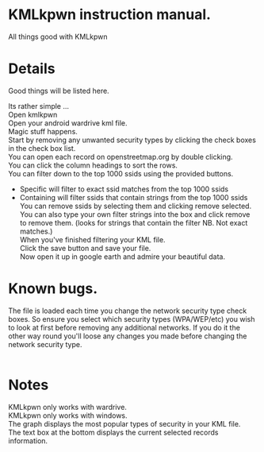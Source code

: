 # KMLkpwn instruction manual. #

All things good with KMLkpwn

# Details #

Good things will be listed here.

Its rather simple ...<br>
Open kmlkpwn<br>
Open your android wardrive kml file.<br>
Magic stuff happens.<br>
Start by removing any unwanted security types by clicking the check boxes in the check box list.<br>
You can open each record on openstreetmap.org by double clicking.<br>
You can click the column headings to sort the rows.<br>
You can filter down to the top 1000 ssids using the provided buttons.<br>
<ul><li>Specific will filter to exact ssid matches from the top 1000 ssids<br>
</li><li>Containing will filter ssids that contain strings from the top 1000 ssids<br>
You can remove ssids by selecting them and clicking remove selected.<br>
You can also type your own filter strings into the box and click remove to remove them. (looks for strings that contain the filter NB. Not exact matches.)<br>
When you've finished filtering your KML file.<br>
Click the save button and save your file.<br>
Now open it up in google earth and admire your beautiful data.<br></li></ul>

<h1>Known bugs.</h1>
The file is loaded each time you change the network security type check boxes. So ensure you select which security types (WPA/WEP/etc) you wish to look at first before removing any additional networks. If you do it the other way round you'll loose any changes you made before changing the network security type.<br>
<br>
<h1>Notes</h1>
KMLkpwn only works with wardrive.<br>
KMLkpwn only works with windows.<br>
The graph displays the most popular types of security in your KML file.<br>
The text box at the bottom displays the current selected records information.<br>